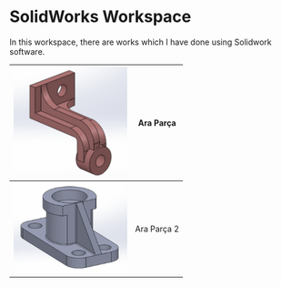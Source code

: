 # SolidWorks Workspace
In this workspace, there are works which I have done using Solidwork software.

|<img src="https://github.com/muratti32/solidworks-workspace/blob/master/ara_parca/ara_parca.png" width="200" /> |  Ara Parça |
|--|--|
|<img src="https://github.com/muratti32/solidworks-workspace/blob/master/ara_parca2/ara_parca2_2.png" width="200" /> |  Ara Parça 2|
